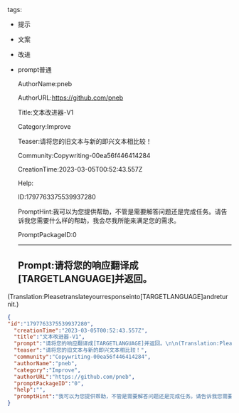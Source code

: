   tags: 
- 提示
- 文案
- 改进
- prompt普通

  AuthorName:pneb

  AuthorURL:https://github.com/pneb

  Title:文本改进器-V1

  Category:Improve

  Teaser:请将您的旧文本与新的即兴文本相比较！

  Community:Copywriting-00ea56f446414284

  CreationTime:2023-03-05T00:52:43.557Z

  Help:

  ID:1797763375539937280

  PromptHint:我可以为您提供帮助，不管是需要解答问题还是完成任务。请告诉我您需要什么样的帮助，我会尽我所能来满足您的需求。

  PromptPackageID:0

  ---

  ## Prompt:请将您的响应翻译成[TARGETLANGUAGE]并返回。

(Translation:Pleasetranslateyourresponseinto[TARGETLANGUAGE]andreturnit.)

  ```json
  {
  "id":"1797763375539937280",
    "creationTime":"2023-03-05T00:52:43.557Z",
    "title":"文本改进器-V1",
    "prompt":"请将您的响应翻译成[TARGETLANGUAGE]并返回。\n\n(Translation:Pleasetranslateyourresponseinto[TARGETLANGUAGE]andreturnit.)",
    "teaser":"请将您的旧文本与新的即兴文本相比较！",
    "community":"Copywriting-00ea56f446414284",
    "authorName":"pneb",
    "category":"Improve",
    "authorURL":"https://github.com/pneb",
    "promptPackageID":"0",
    "help":"",
    "promptHint":"我可以为您提供帮助，不管是需要解答问题还是完成任务。请告诉我您需要什么样的帮助，我会尽我所能来满足您的需求。"
  }
  ```
